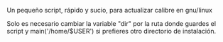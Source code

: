 Un pequeño script, rápido y sucio, para actualizar calibre en gnu/linux

Solo es necesario cambiar la variable "dir" por la ruta donde guardes el script y main('/home/$USER') si prefieres otro directorio de instalación.

